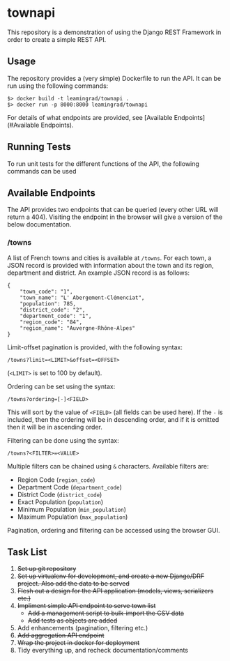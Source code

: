 # townapi

This repository is a demonstration of using the Django REST Framework in order to create a simple REST API.

## Usage

The repository provides a (very simple) Dockerfile to run the API. It can be run using the following commands:

    $> docker build -t leamingrad/townapi .
    $> docker run -p 8000:8000 leamingrad/townapi

For details of what endpoints are provided, see [Available Endpoints](#Available Endpoints).

## Running Tests

To run unit tests for the different functions of the API, the following commands can be used

## Available Endpoints

The API provides two endpoints that can be queried (every other URL will return a 404). Visiting the endpoint in the browser will give a version of the below documentation.

### /towns

A list of French towns and cities is available at `/towns`. For each town, a JSON record is provided with information about the town and its region, department and district. An example JSON record is as follows:

    {
        "town_code": "1",
        "town_name": "L' Abergement-Clémenciat",
        "population": 785,
        "district_code": "2",
        "department_code": "1",
        "region_code": "84",
        "region_name": "Auvergne-Rhône-Alpes"
    }

Limit-offset pagination is provided, with the following syntax:

    /towns?limit=<LIMIT>&offset=<OFFSET>

(`<LIMIT>` is set to 100 by default).

Ordering can be set using the syntax:

    /towns?ordering=[-]<FIELD>

This will sort by the value of `<FIELD>` (all fields can be used here). If the `-` is included, then the ordering will be in descending order, and if it is omitted then it will be in ascending order.

Filtering can be done using the syntax:

    /towns?<FILTER>=<VALUE>

Multiple filters can be chained using `&` characters. Available filters are:

- Region Code (`region_code`)
- Department Code (`department_code`)
- District Code (`district_code`)
- Exact Population (`population`)
- Minimum Population (`min_population`)
- Maximum Population (`max_population`)

Pagination, ordering and filtering can be accessed using the browser GUI.

## Task List

  1. ~~Set up git repository~~
  2. ~~Set up virtualenv for development, and create a new Django/DRF project. Also add the data to be served~~
  3. ~~Flesh out a design for the API application (models, views, serializers etc.)~~
  4. ~~Impliment simple API endpoint to serve town list~~
      - ~~Add a management script to bulk-import the CSV data~~
      - ~~Add tests as objects are added~~
  5. Add enhancements (pagination, filtering etc.)
  6. ~~Add aggregation API endpoint~~
  7. ~~Wrap the project in docker for deployment~~
  8. Tidy everything up, and recheck documentation/comments
